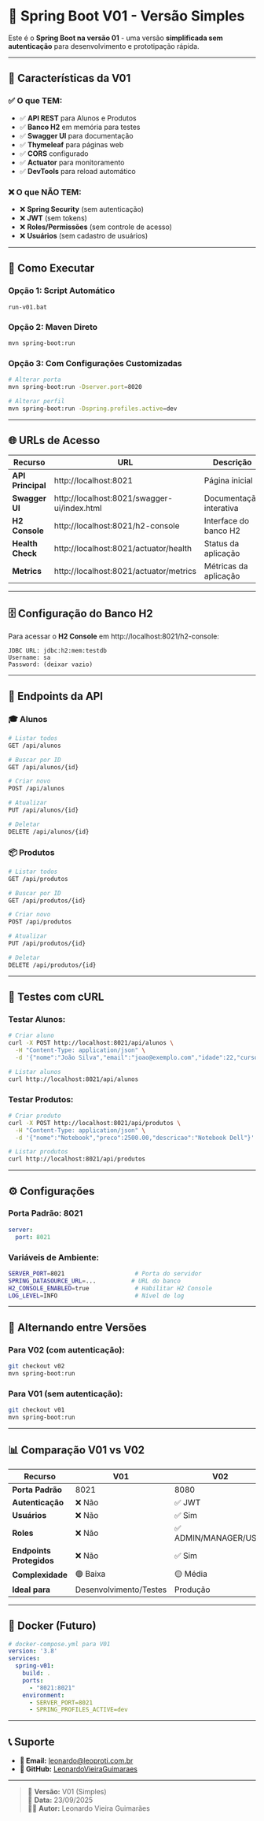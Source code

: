 # 🌟 Spring Boot V01 - Versão Simples

Este é o **Spring Boot na versão 01** - uma versão **simplificada sem autenticação** para desenvolvimento e prototipação rápida.

---

## 🎯 **Características da V01**

### ✅ **O que TEM:**
- ✅ **API REST** para Alunos e Produtos
- ✅ **Banco H2** em memória para testes
- ✅ **Swagger UI** para documentação
- ✅ **Thymeleaf** para páginas web
- ✅ **CORS** configurado
- ✅ **Actuator** para monitoramento
- ✅ **DevTools** para reload automático

### ❌ **O que NÃO TEM:**
- ❌ **Spring Security** (sem autenticação)
- ❌ **JWT** (sem tokens)
- ❌ **Roles/Permissões** (sem controle de acesso)
- ❌ **Usuários** (sem cadastro de usuários)

---

## 🚀 **Como Executar**

### **Opção 1: Script Automático**
```batch
run-v01.bat
```

### **Opção 2: Maven Direto**
```bash
mvn spring-boot:run
```

### **Opção 3: Com Configurações Customizadas**
```bash
# Alterar porta
mvn spring-boot:run -Dserver.port=8020

# Alterar perfil
mvn spring-boot:run -Dspring.profiles.active=dev
```

---

## 🌐 **URLs de Acesso**

| Recurso | URL | Descrição |
|---------|-----|-----------|
| **API Principal** | http://localhost:8021 | Página inicial |
| **Swagger UI** | http://localhost:8021/swagger-ui/index.html | Documentação interativa |
| **H2 Console** | http://localhost:8021/h2-console | Interface do banco H2 |
| **Health Check** | http://localhost:8021/actuator/health | Status da aplicação |
| **Metrics** | http://localhost:8021/actuator/metrics | Métricas da aplicação |

---

## 🗄️ **Configuração do Banco H2**

Para acessar o **H2 Console** em http://localhost:8021/h2-console:

```properties
JDBC URL: jdbc:h2:mem:testdb
Username: sa
Password: (deixar vazio)
```

---

## 📡 **Endpoints da API**

### **🎓 Alunos**
```bash
# Listar todos
GET /api/alunos

# Buscar por ID
GET /api/alunos/{id}

# Criar novo
POST /api/alunos

# Atualizar
PUT /api/alunos/{id}

# Deletar
DELETE /api/alunos/{id}
```

### **📦 Produtos**
```bash
# Listar todos
GET /api/produtos

# Buscar por ID
GET /api/produtos/{id}

# Criar novo
POST /api/produtos

# Atualizar
PUT /api/produtos/{id}

# Deletar
DELETE /api/produtos/{id}
```

---

## 🧪 **Testes com cURL**

### **Testar Alunos:**
```bash
# Criar aluno
curl -X POST http://localhost:8021/api/alunos \
  -H "Content-Type: application/json" \
  -d '{"nome":"João Silva","email":"joao@exemplo.com","idade":22,"curso":"Engenharia"}'

# Listar alunos
curl http://localhost:8021/api/alunos
```

### **Testar Produtos:**
```bash
# Criar produto
curl -X POST http://localhost:8021/api/produtos \
  -H "Content-Type: application/json" \
  -d '{"nome":"Notebook","preco":2500.00,"descricao":"Notebook Dell"}'

# Listar produtos
curl http://localhost:8021/api/produtos
```

---

## ⚙️ **Configurações**

### **Porta Padrão:** 8021
```yaml
server:
  port: 8021
```

### **Variáveis de Ambiente:**
```bash
SERVER_PORT=8021                    # Porta do servidor
SPRING_DATASOURCE_URL=...          # URL do banco
H2_CONSOLE_ENABLED=true             # Habilitar H2 Console
LOG_LEVEL=INFO                      # Nível de log
```

---

## 🔄 **Alternando entre Versões**

### **Para V02 (com autenticação):**
```bash
git checkout v02
mvn spring-boot:run
```

### **Para V01 (sem autenticação):**
```bash
git checkout v01
mvn spring-boot:run
```

---

## 📊 **Comparação V01 vs V02**

| Recurso | V01 | V02 |
|---------|-----|-----|
| **Porta Padrão** | 8021 | 8080 |
| **Autenticação** | ❌ Não | ✅ JWT |
| **Usuários** | ❌ Não | ✅ Sim |
| **Roles** | ❌ Não | ✅ ADMIN/MANAGER/USER |
| **Endpoints Protegidos** | ❌ Não | ✅ Sim |
| **Complexidade** | 🟢 Baixa | 🟡 Média |
| **Ideal para** | Desenvolvimento/Testes | Produção |

---

## 🐳 **Docker (Futuro)**

```yaml
# docker-compose.yml para V01
version: '3.8'
services:
  spring-v01:
    build: .
    ports:
      - "8021:8021"
    environment:
      - SERVER_PORT=8021
      - SPRING_PROFILES_ACTIVE=dev
```

---

## 📞 **Suporte**

- **📧 Email:** leonardo@leoproti.com.br
- **🐙 GitHub:** [LeonardoVieiraGuimaraes](https://github.com/LeonardoVieiraGuimaraes)

---

> 🌟 **Versão:** V01 (Simples)  
> 📅 **Data:** 23/09/2025  
> 👨‍💻 **Autor:** Leonardo Vieira Guimarães